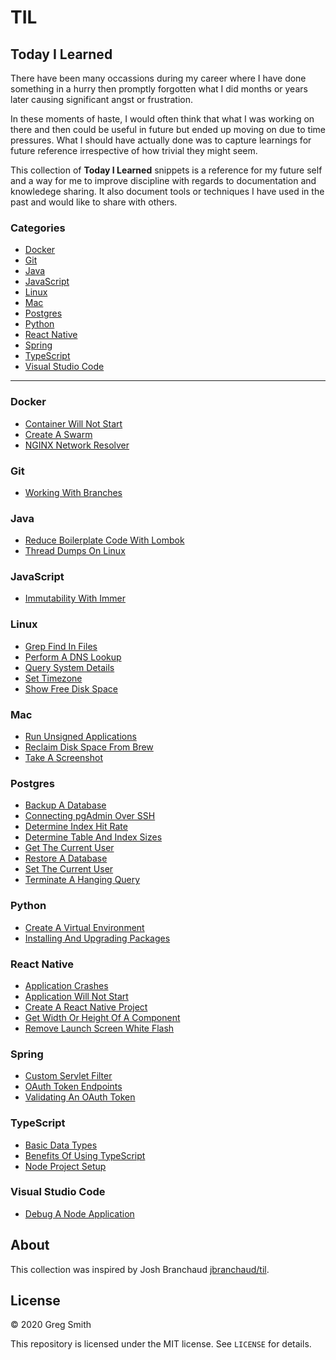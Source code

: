 # TIL

## Today I Learned

There have been many occassions during my career where I have done something in a hurry then promptly forgotten what I did months or years later causing significant angst or frustration. 

In these moments of haste, I would often think that what I was working on there and then could be useful in future but ended up moving on due to time pressures. What I should have actually done was to capture learnings for future reference irrespective of how trivial they might seem.

This collection of __Today I Learned__ snippets is a reference for my future self and a way for me to improve discipline with regards to documentation and knowledege sharing. It also document tools or techniques I have used in the past and would like to share with others.

### Categories

* [Docker](#docker)
* [Git](#git)
* [Java](#java)
* [JavaScript](#javascript)
* [Linux](#linux)
* [Mac](#mac)
* [Postgres](#postgres)
* [Python](#python)
* [React Native](#react-native)
* [Spring](#spring)
* [TypeScript](#typescript)
* [Visual Studio Code](#visual-studio-code)

---

### Docker
- [Container Will Not Start](docker/container-will-not-start.md)
- [Create A Swarm](docker/create-a-swarm.md)
- [NGINX Network Resolver](docker/nginx-network-resolver.md)

### Git
- [Working With Branches](git/working-with-branches.md)

### Java
- [Reduce Boilerplate Code With Lombok](java/reduce-boilerplate-code-with-lombok.md)
- [Thread Dumps On Linux](java/thread-dumps-on-linux.md)

### JavaScript
- [Immutability With Immer](javascript/immutability-with-immer.md)

### Linux
- [Grep Find In Files](linux/grep-find-in-files.md)
- [Perform A DNS Lookup](linux/perform-a-dns-lookup.md)
- [Query System Details](linux/query-system-details.md)
- [Set Timezone](linux/set-timezone.md)
- [Show Free Disk Space](linux/show-free-disk-space.md)

### Mac
- [Run Unsigned Applications](mac/run-unsigned-applications.md)
- [Reclaim Disk Space From Brew](mac/reclaim-diskpace-from-brew.md)
- [Take A Screenshot](mac/take-a-screenshot.md)

### Postgres
- [Backup A Database](postgres/backup-a-database.md)
- [Connecting pgAdmin Over SSH](postgres/connecting-pgadmin-over-ssh.md)
- [Determine Index Hit Rate](postgres/determine-index-hit-rate.md)
- [Determine Table And Index Sizes](postgres/determine-table-and-index-sizes.md)
- [Get The Current User](postgres/get-the-current-user.md)
- [Restore A Database](postgres/restore-a-database.md)
- [Set The Current User](postgres/set-the-current-user.md)
- [Terminate A Hanging Query](postgres/terminate-a-hanging-query.md)

### Python
- [Create A Virtual Environment](python/create-a-virtual-environment.md)
- [Installing And Upgrading Packages](python/installing-and-upgrading-packages.md)

### React Native
- [Application Crashes](react-native/application-crashes.md)
- [Application Will Not Start](react-native/application-will-not-start.md)
- [Create A React Native Project](react-native/create-a-react-native-project.md)
- [Get Width Or Height Of A Component](react-native/get-width-or-height-of-a-component.md)
- [Remove Launch Screen White Flash](react-native/remove-launch-screen-white-flash.md)

### Spring
- [Custom Servlet Filter](spring/custom-servlet-filter.md)
- [OAuth Token Endpoints](spring/oauth-token-endpoints.md)
- [Validating An OAuth Token](spring/validating-an-oauth-token.md)

### TypeScript
- [Basic Data Types](typescript/basic-data-types.md)
- [Benefits Of Using TypeScript](typescript/benefits-of-using-typescript.md)
- [Node Project Setup](typescript/node-project-setup.md)

### Visual Studio Code
- [Debug A Node Application](visual-studio-code/debug-a-node-application.md)

## About

This collection was inspired by Josh Branchaud [jbranchaud/til](https://github.com/jbranchaud/til).

## License

&copy; 2020 Greg Smith

This repository is licensed under the MIT license. See `LICENSE` for details.